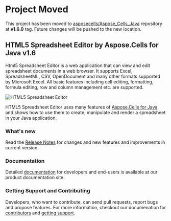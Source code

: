 # Project Moved

This project has been moved to [asposecells/Aspose_Cells_Java](https://github.com/asposecells/Aspose_Cells_Java) repository at **v1.6.0** tag. Future changes will be pushed to the new location.

## HTML5 Spreadsheet Editor by Aspose.Cells for Java v1.6

Html5 Spreadsheet Editor is a web application that can view and edit spreadsheet documents in a web browser. It supports Excel, SpreadsheetML, CSV, OpenDocument and many other formats supported by Microsoft Excel. All basic features including cell editing, formatting, formula editing, row and column management etc. are supported.

![HTML5 Spreadsheet Editor](http://i.imgur.com/K79yltf.png)

HTML5 Spreadsheet Editor uses many features of [Aspose.Cells for Java](http://www.aspose.com/java/excel-component.aspx) and shows how to use them to create, manipulate and render a spreadsheet in your Java application.

### What's new

Read the [Release Notes](https://github.com/AsposeShowcase/Html5_Spreadsheet_Editor_by_Aspose.Cells_for_Java/releases/latest) for changes and new features and improvements in current version.

### Documentation

Detailed [documentation](http://www.aspose.com/docs/display/cellsjava/1.1.1+Introduction) for developers and end-users is available at our product documentation site.

### Getting Support and Contributing

Developers, who want to contribute, can send pull requests, report bugs and propose features. For more information, checkout our documenation for [contributors](http://www.aspose.com/docs/display/cellsjava/1.1.5+Contribute) and [getting support](http://www.aspose.com/docs/display/cellsjava/1.1.4+Support).

